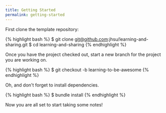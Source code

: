 ```yaml
---
title: Getting Started
permalink: getting-started
---
```


First clone the template repository:

{% highlight bash %}
$ git clone git@github.com:jhsu/learning-and-sharing.git
$ cd learning-and-sharing
{% endhighlight %}

Once you have the project checked out, start a new branch for the project
you are working on.

{% highlight bash %}
$ git checkout -b learning-to-be-awesome
{% endhighlight %}

Oh, and don't forget to install dependencies.

{% highlight bash %}
$ bundle install
{% endhighlight %}

Now you are all set to start taking some notes!
